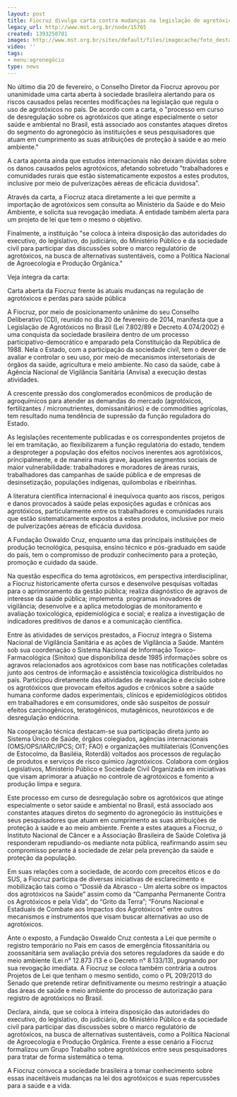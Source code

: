 ```yaml
---
layout: post
title: Fiocruz divulga carta contra mudanças na legislação de agrotóxicos
legacy_url: http://www.mst.org.br/node/15765
created: 1393250781
images: http://www.mst.org.br/sites/default/files/imagecache/foto_destaque/agrotoxicos2.jpg
video: ''
tags:
- menu:agronegócio
type: news
---
```



No último dia 20 de fevereiro, o Conselho Diretor da Fiocruz aprovou por unanimidade uma carta aberta à sociedade brasileira alertando para os riscos causados pelas recentes modificações na legislação que regula o uso de agrotóxicos no país.
De acordo com a carta, o "processo em curso de desregulação sobre os agrotóxicos que atinge especialmente o setor saúde e ambiental no Brasil, está associado aos constantes ataques diretos do segmento do agronegócio às instituições e seus pesquisadores que atuam em cumprimento as suas atribuições de proteção à saúde e ao meio ambiente."


A carta aponta ainda que estudos internacionais não deixam dúvidas sobre os danos causados pelos agrotóxicos, afetando sobretudo "trabalhadores e comunidades rurais que estão sistematicamente expostos a estes produtos, inclusive por meio de pulverizações aéreas de eficácia duvidosa".


Através da carta, a Fiocruz ataca diretamente a lei que permite a importação de agrotóxicos sem consulta ao Ministério da Saúde e do Meio Ambiente, e solicita sua revogação imediata. A entidade também alerta para um projeto de lei que tem o mesmo o objetivo.


Finalmente, a instituição "se coloca à inteira disposição das autoridades do executivo, do legislativo, do judiciário, do Ministério Público e da sociedade civil para participar das discussões sobre o marco regulatório de agrotóxicos, na busca de alternativas sustentáveis, como a Política Nacional de Agroecologia e Produção Orgânica."



Veja íntegra da carta:

Carta aberta da Fiocruz frente às atuais mudanças na regulação de agrotóxicos e perdas para saúde pública


A Fiocruz, por meio de posicionamento unânime do seu Conselho Deliberativo (CD), reunido no dia 20 de fevereiro de 2014, manifesta que a Legislação de Agrotóxicos no Brasil (Lei 7.802/89 e Decreto 4.074/2002) é uma conquista da sociedade brasileira dentro de um processo participativo-democrático e amparado pela Constituição da República de 1988.
Nela o Estado, com a participação da sociedade civil, tem o dever de avaliar e controlar o seu uso, por meio de mecanismos intersetoriais de órgãos da saúde, agricultura e meio ambiente. No caso da saúde, cabe à Agência Nacional de Vigilância Sanitária (Anvisa) a execução destas atividades.


A crescente pressão dos conglomerados econômicos de produção de agroquímicos para atender as demandas do mercado (agrotóxicos, fertilizantes / micronutrientes, domissanitários) e de commodities agrícolas, tem resultado numa tendência de supressão da função reguladora do Estado.


As legislações recentemente publicadas e os correspondentes projetos de lei em tramitação, ao flexibilizarem a função regulatória do estado, tendem a desproteger a população dos efeitos nocivos inerentes aos agrotóxicos, principalmente, e de maneira mais grave, àqueles segmentos sociais de maior vulnerabilidade: trabalhadores e moradores de áreas rurais, trabalhadores das campanhas de saúde pública e de empresas de desinsetização, populações indígenas, quilombolas e ribeirinhas.


A literatura científica internacional é inequívoca quanto aos riscos, perigos e danos provocados à saúde pelas exposições agudas e crônicas aos agrotóxicos, particularmente entre os trabalhadores e comunidades rurais que estão sistematicamente expostos a estes produtos, inclusive por meio de pulverizações aéreas de eficácia duvidosa.


A Fundação Oswaldo Cruz, enquanto uma das principais instituições de produção tecnológica, pesquisa, ensino técnico e pós-graduado em saúde do país, tem o compromisso de produzir conhecimento para a proteção, promoção e cuidado da saúde.


Na questão específica do tema agrotóxicos, em perspectiva interdisciplinar, a Fiocruz historicamente oferta cursos e desenvolve pesquisas voltadas para o aprimoramento da gestão pública; realiza diagnóstico de agravos de interesse da saúde pública; implementa  programas inovadores de vigilância; desenvolve e a aplica metodologias de monitoramento e avaliação toxicológica, epidemiológica e social; e realiza a investigação de indicadores preditivos de danos e a comunicação científica.


Entre às atividades de serviços prestados, a Fiocruz integra o Sistema Nacional de Vigilância Sanitária e as ações de Vigilância a Saúde. Mantém sob sua coordenação o Sistema Nacional de Informação Toxico-Farmacológica (Sinitox) que disponibiliza desde 1985 informações sobre os agravos relacionados aos agrotóxicos com base nas notificações coletadas junto aos centros de informação e assistência toxicológica distribuídos no país.
Participou diretamente das atividades de reavaliação e decisão sobre os agrotóxicos que provocam efeitos agudos e crônicos sobre a saúde humana conforme dados experimentais, clínicos e epidemiológicos obtidos em trabalhadores e em consumidores, onde são suspeitos de possuir efeitos carcinogênicos, teratogênicos, mutagênicos, neurotóxicos e de desregulação endócrina.


Na cooperação técnica destacam-se sua participação direta junto ao Sistema Único de Saúde, órgãos colegiados, agências internacionais (OMS/OPS/IARC/IPCS; OIT; FAO) e organizações multilateriais (Convenções de Estocolmo, da Basiléia, Roterdã) voltados aos processos de regulação de produtos e serviços de risco químico /agrotóxicos.
Colabora com órgãos Legislativos, Ministério Público e Sociedade Civil Organizada em iniciativas que visam aprimorar a atuação no controle de agrotóxicos e fomento a produção limpa e segura.


Este processo em curso de desregulação sobre os agrotóxicos que atinge especialmente o setor saúde e ambiental no Brasil, está associado aos constantes ataques diretos do segmento do agronegócio às instituições e seus pesquisadores que atuam em cumprimento as suas atribuições de proteção à saúde e ao meio ambiente.
Frente a estes ataques a Fiocruz, o Instituto Nacional de Câncer e a Associação Brasileira de Saúde Coletiva já responderam repudiando-os mediante nota pública, reafirmando assim seu compromisso perante á sociedade de zelar pela prevenção da saúde e proteção da população.


Em suas relações com a sociedade, de acordo com preceitos éticos e do SUS, a Fiocruz participa de diversas iniciativas de esclarecimento e mobilização tais como o “Dossiê da Abrasco - Um alerta sobre os impactos dos agrotóxicos na Saúde” assim como da “Campanha Permanente Contra os Agrotóxicos e pela Vida”, do “Grito da Terra”; “Fóruns Nacional e Estaduais de Combate aos Impactos dos Agrotóxicos” entre outros mecanismos e instrumentos que visam buscar alternativas ao uso de agrotóxicos.


Ante o exposto, a Fundação Oswaldo Cruz contesta a Lei que permite o registro temporário no País em casos de emergência fitossanitária ou zoossanitária sem avaliação prévia dos setores reguladores da saúde e do meio ambiente (Lei n° 12.873 /13 e o Decreto n° 8.133/13), pugnando por sua revogação imediata.
A Fiocruz se coloca também contrária a outros Projetos de Lei que tenham o mesmo sentido, como o PL 209/2013 do Senado que pretende retirar definitivamente ou mesmo restringir a atuação das áreas de saúde e meio ambiente do processo de autorização para registro de agrotóxicos no Brasil.


Declara, ainda, que se coloca à inteira disposição das autoridades do executivo, do legislativo, do judiciário, do Ministério Público e da sociedade civil para participar das discussões sobre o marco regulatório de agrotóxicos, na busca de alternativas sustentáveis, como a Política Nacional de Agroecologia e Produção Orgânica.
Frente a esse cenário a Fiocruz formalizou um Grupo Trabalho sobre agrotóxicos entre seus pesquisadores para tratar de forma sistemática o tema.


A Fiocruz convoca a sociedade brasileira a tomar conhecimento sobre essas inaceitáveis mudanças na lei dos agrotóxicos e suas repercussões para a saúde e a vida.

 
